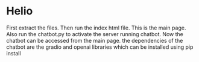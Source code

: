 # Helio
First extract the files.
Then run the index html file.
This is the main page.
Also run the chatbot.py to activate the server running chatbot. Now the chatbot can be accessed from the main page.
the dependencies of the chatbot are the gradio and openai libraries which can be installed using pip install
